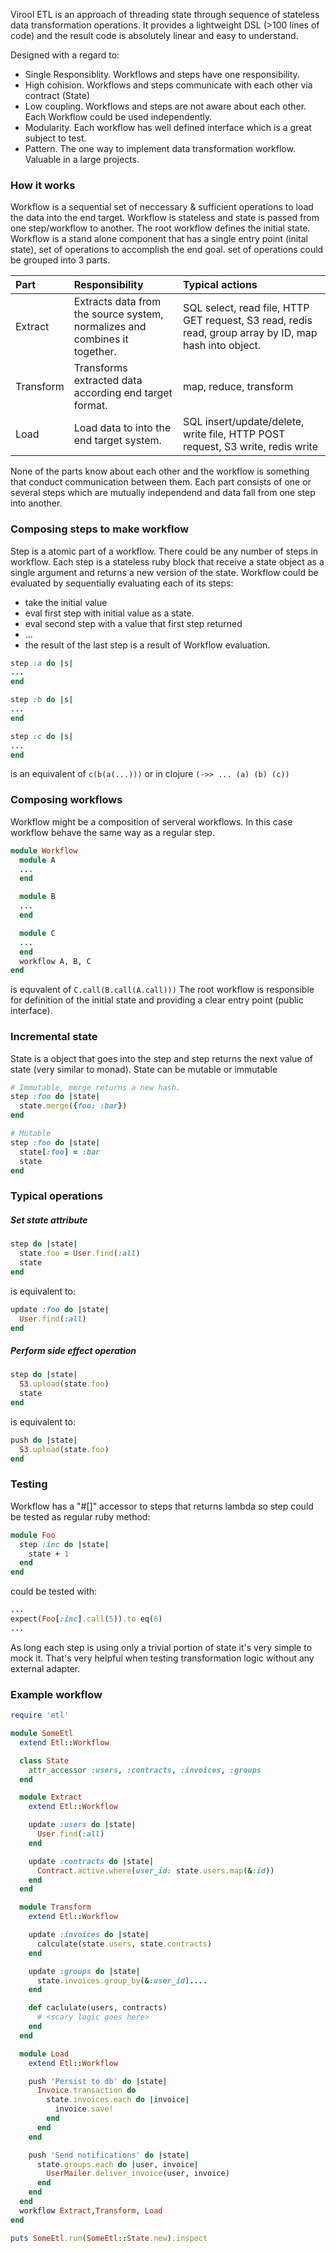 Virool ETL is an approach of threading state through sequence of stateless data transformation operations.
It provides a lightweight DSL (>100 lines of code) and the result code is absolutely linear and easy to understand. 

Designed with a regard to:
* Single Responsiblity. Workflows and steps have one responsibility.
* High cohision. Workflows and steps communicate with each other via contract (State)
* Low coupling. Workflows and steps are not aware about each other. Each Workflow could be used independently.
* Modularity. Each workflow has well defined interface which is a great subject to test.
* Pattern. The one way to implement data transformation workflow. Valuable in a large projects.

### How it works

Workflow is a sequential set of neccessary & sufficient operations to load the data into the end target. 
Workflow is stateless and state is passed from one step/workflow to another. The root workflow defines the initial state. 
Workflow is a stand alone component that has a single entry point (inital state), set of operations to accomplish the end goal.
set of operations could be grouped into 3 parts.

Part | Responsibility | Typical actions
:---|:---|:---
Extract | Extracts data from the source system, normalizes and combines it together. | SQL select, read file, HTTP GET request, S3 read, redis read, group array by ID, map hash into object.
Transform | Transforms extracted data according end target format. | map, reduce, transform 
Load | Load data to into the end target system. | SQL insert/update/delete, write file, HTTP POST request, S3 write, redis write 

None of the parts know about each other and the workflow is something that conduct communication between them.
Each part consists of one or several steps which are mutually independend and data fall from one step into another.

### Composing steps to make workflow
Step is a atomic part of a workflow. There could be any number of steps in workflow. Each step is a stateless ruby block that receive a state object as a single argument and returns a new version of the state.
Workflow could be evaluated by sequentially evaluating each of its steps:
* take the initial value
* eval first step with initial value as a state.
* eval second step with a value that first step returned
* ...
* the result of the last step is a result of Workflow evaluation.

```ruby
step :a do |s|
...
end

step :b do |s|
...
end

step :c do |s|
...
end
```
is an equivalent of `c(b(a(...)))` or in clojure `(->> ... (a) (b) (c))`


### Composing workflows
Workflow might be a composition of serveral workflows. In this case workflow behave the same way as a regular step.

```ruby
module Workflow
  module A
  ...
  end

  module B
  ...
  end

  module C
  ...
  end
  workflow A, B, C
end
```
is equvalent of `C.call(B.call(A.call)))`
The root workflow is responsible for definition of the initial state and providing a clear entry point (public interface).

### Incremental state
State is a object that goes into the step and step returns the next value of state (very similar to monad).
State can be mutable or immutable
``` ruby
# Immutable, merge returns a new hash.
step :foo do |state|
  state.merge({foo: :bar})
end

# Mutable
step :foo do |state|
  state[:foo] = :bar
  state
end
```

### Typical operations
##### Set state attribute
```ruby
step do |state|
  state.foo = User.find(:all)
  state
end
```
is equivalent to:
```ruby
update :foo do |state|
  User.find(:all)
end
```

##### Perform side effect operation
```ruby
step do |state|
  S3.upload(state.foo)
  state
end
```
is equivalent to:
```ruby
push do |state|
  S3.upload(state.foo)
end
```

### Testing
Workflow has a "#[]" accessor to steps that returns lambda so step could be tested as regular ruby method:
```ruby
module Foo
  step :inc do |state|
    state + 1
  end
end
```

could be tested with:
```ruby
...
expect(Foo[:inc].call(5)).to eq(6)
...
```
As long each step is using only a trivial portion of state it's very simple to mock it. That's very helpful when testing transformation logic without any external adapter.



### Example workflow

```ruby
require 'etl'

module SomeEtl
  extend Etl::Workflow

  class State
    attr_accessor :users, :contracts, :invoices, :groups
  end

  module Extract
    extend Etl::Workflow

    update :users do |state|
      User.find(:all)
    end

    update :contracts do |state|
      Contract.active.where(user_id: state.users.map(&:id))
    end
  end

  module Transform
    extend Etl::Workflow

    update :invoices do |state|
      calculate(state.users, state.contracts)
    end

    update :groups do |state|
      state.invoices.group_by(&:user_id)....
    end

    def caclulate(users, contracts)
      # <scary logic goes here>
    end
  end

  module Load
    extend Etl::Workflow

    push 'Persist to db' do |state|
      Invoice.transaction do
        state.invoices.each do |invoice|
          invoice.save!
        end
      end
    end

    push 'Send notifications' do |state|
      state.groups.each do |user, invoice|
        UserMailer.deliver_invoice(user, invoice)
      end
    end
  end
  workflow Extract,Transform, Load
end

puts SomeEtl.run(SomeEtl::State.new).inspect
```



